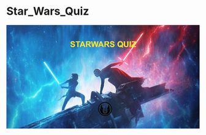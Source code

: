 # Star_Wars_Quiz


![](https://raw.githubusercontent.com/DjordjevicN/imagesRep/master/StarWarsQuiz.jpg)
